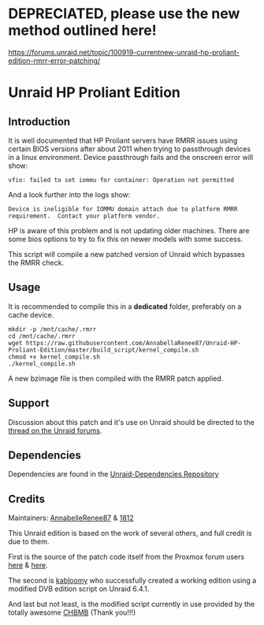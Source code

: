 # DEPRECIATED, please use the new method outlined here!
https://forums.unraid.net/topic/100919-currentnew-unraid-hp-proliant-edition-rmrr-error-patching/

# Unraid HP Proliant Edition

## Introduction

It is well documen﻿ted that HP Proliant servers have RMRR issues using certain BIOS versions after about 2011 when trying to passthrough devices in a linux environment. Device passthrough fails and the onscreen error will show:

`vfio: failed to set iommu for container: Operation not permitted`

And a look further into the logs show:

`Device is ineligible for IOMMU domain attach due to platform RMRR requirement.  Contact your platform vendor.`

HP is aware of this problem and is not updating older machines. There are some bios options to try to fix this on newer models with some success.

This script will compile a new patched version of Unraid which bypasses the RMRR check.

## Usage

It is recommended to compile this in a **dedicated** folder, preferably on a cache device.

```
mkdir -p /mnt/cache/.rmrr
cd /mnt/cache/.rmrr
wget https://raw.githubusercontent.com/AnnabellaRenee87/Unraid-HP-Proliant-Edition/master/build_script/kernel_compile.sh
chmod +x kernel_compile.sh
./kernel_compile.sh
```

A new bzimage file is then compiled with the RMRR patch applied.

## Support

Discussion about this patch and it's use on Unraid should be directed to the [thread on the Unraid forums](https://forums.unraid.net/topic/72681-unraid-hp-proliant-edition-rmrr-error-patching/?tab=comments#comment-668032&searchlight=1).

## Dependencies

Dependencies are found in the [Unraid-Dependencies Repository](https://github.com/linuxserver/Unraid-Dependencies)

## Credits 

Maintainers: [AnnabelleRenee87](https://forums.unraid.net/profile/73615-annabellarenee87/) & [1812](https://forums.unraid.net/profile/70493-1812/)

This Unraid edition is based on the work of several others, and full credit is due to them.

First is the source of the patch code itself from the Proxmox forum users [here](https://forum.proxmox.com/threads/tutorial-compile-proxmox-ve-5-with-patched-intel-iommu-driver-to-remove-rmrr-check.36374/) & [here](https://forum.proxmox.com/threads/hp-proliant-microserver-gen8-raidcontroller-hp-p410-passthrough-probleme.30547/).

The second is [kabloomy](https://forums.unraid.net/profile/75139-kabloomy/) who successfully created a working edition using a modified DVB edition script on Unraid 6.4.1.

And last but not least, is the modified script currently in use provided by the totally awesome [CHBMB](https://github.com/CHBMB) (Thank you!!!)
